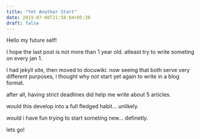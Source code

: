 ```yaml
---
title: "Yet Another Start"
date: 2019-07-08T21:58:04+05:30
draft: false
---
```


Hello my future self!

I hope the last post is not more than 1 year old. atleast try to write someting on every jan 1.

I had jekyll site, then moved to docuwiki. now seeing that both serve very different purposes, i thought why not start yet again to write in a blog format.



after all, having strict deadlines did help me write about 5 articles.

would this develop into a full fledged habit... unlikely.

would i have fun trying to start someting new... definetly.

lets go!